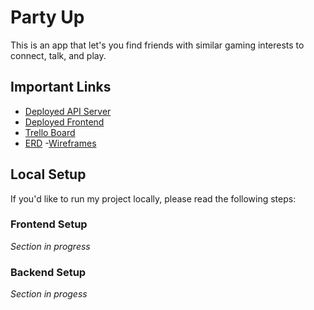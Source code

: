 # Party Up

This is an app that let's you find friends with similar gaming interests to connect, talk, and play.

## Important Links

- [Deployed API Server]()
- [Deployed Frontend]()
- [Trello Board]()
- [ERD]() -[Wireframes]()

## Local Setup

If you'd like to run my project locally, please read the following steps:

### Frontend Setup

_Section in progress_

### Backend Setup

_Section in progess_
